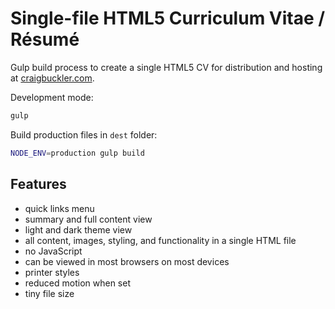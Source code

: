 # Single-file HTML5 Curriculum Vitae / Résumé

Gulp build process to create a single HTML5 CV for distribution and hosting at [craigbuckler.com](https://craigbuckler.com/).

Development mode:

```bash
gulp
```

Build production files in `dest` folder:

```bash
NODE_ENV=production gulp build
```

## Features

* quick links menu
* summary and full content view
* light and dark theme view
* all content, images, styling, and functionality in a single HTML file
* no JavaScript
* can be viewed in most browsers on most devices
* printer styles
* reduced motion when set
* tiny file size

